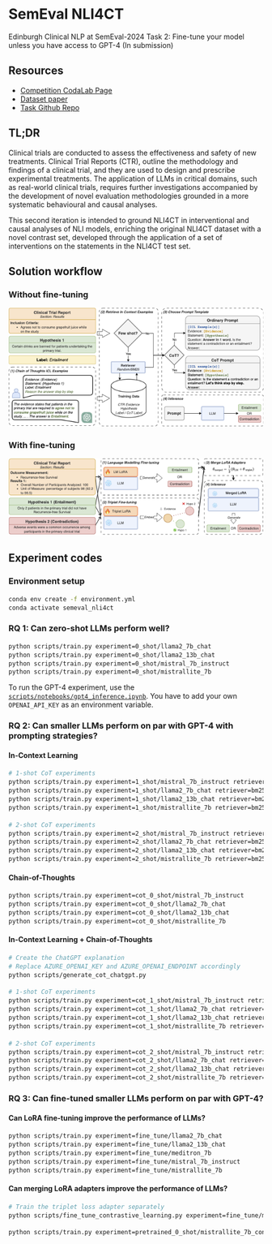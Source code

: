# SemEval NLI4CT

Edinburgh Clinical NLP at SemEval-2024 Task 2: Fine-tune your model unless you have access to GPT-4 (In submission)

## Resources

- [Competition CodaLab Page](https://codalab.lisn.upsaclay.fr/competitions/16190?secret_key=4863f655-9dd6-43f0-b710-f17cb67af607)
- [Dataset paper](https://arxiv.org/abs/2305.03598)
- [Task Github Repo](https://github.com/ai-systems/Task-2-SemEval-2024/tree/main)

## TL;DR

Clinical trials are conducted to assess the effectiveness and safety of new treatments.
Clinical Trial Reports (CTR), outline the methodology and findings of a clinical trial, and they are used to design and prescribe experimental treatments.
The application of LLMs in critical domains, such as real-world clinical trials, requires further investigations accompanied by the development of novel evaluation methodologies grounded in a more systematic behavioural and causal analyses.

This second iteration is intended to ground NLI4CT in interventional and causal analyses of NLI models, enriching the original NLI4CT dataset with a novel contrast set, developed through the application of a set of interventions on the statements in the NLI4CT test set.

## Solution workflow

### Without fine-tuning

![No fine-tuning solution](docs/no-fine-tuning-small.png)

### With fine-tuning
![Fine-tuning solution](docs/fine-tuning-small.png)

## Experiment codes

### Environment setup

```bash
conda env create -f environment.yml
conda activate semeval_nli4ct
```

### RQ 1: Can zero-shot LLMs perform well?

```bash
python scripts/train.py experiment=0_shot/llama2_7b_chat
python scripts/train.py experiment=0_shot/llama2_13b_chat
python scripts/train.py experiment=0_shot/mistral_7b_instruct
python scripts/train.py experiment=0_shot/mistrallite_7b
```

To run the GPT-4 experiment, use the [`scripts/notebooks/gpt4_inference.ipynb`](scripts/notebooks/gpt4_inference.ipynb). You have to add your own `OPENAI_API_KEY` as an environment variable.

### RQ 2: Can smaller LLMs perform on par with GPT-4 with prompting strategies?

#### In-Context Learning

```bash
# 1-shot CoT experiments
python scripts/train.py experiment=1_shot/mistral_7b_instruct retriever=bm25
python scripts/train.py experiment=1_shot/llama2_7b_chat retriever=bm25
python scripts/train.py experiment=1_shot/llama2_13b_chat retriever=bm25
python scripts/train.py experiment=1_shot/mistrallite_7b retriever=bm25

# 2-shot CoT experiments
python scripts/train.py experiment=2_shot/mistral_7b_instruct retriever=bm25
python scripts/train.py experiment=2_shot/llama2_7b_chat retriever=bm25
python scripts/train.py experiment=2_shot/llama2_13b_chat retriever=bm25
python scripts/train.py experiment=2_shot/mistrallite_7b retriever=bm25
```

#### Chain-of-Thoughts

```bash
python scripts/train.py experiment=cot_0_shot/mistral_7b_instruct
python scripts/train.py experiment=cot_0_shot/llama2_7b_chat
python scripts/train.py experiment=cot_0_shot/llama2_13b_chat
python scripts/train.py experiment=cot_0_shot/mistrallite_7b
```

#### In-Context Learning + Chain-of-Thoughts

```bash
# Create the ChatGPT explanation
# Replace AZURE_OPENAI_KEY and AZURE_OPENAI_ENDPOINT accordingly
python scripts/generate_cot_chatgpt.py

# 1-shot CoT experiments
python scripts/train.py experiment=cot_1_shot/mistral_7b_instruct retriever=bm25
python scripts/train.py experiment=cot_1_shot/llama2_7b_chat retriever=bm25
python scripts/train.py experiment=cot_1_shot/llama2_13b_chat retriever=bm25
python scripts/train.py experiment=cot_1_shot/mistrallite_7b retriever=bm25

# 2-shot CoT experiments
python scripts/train.py experiment=cot_2_shot/mistral_7b_instruct retriever=bm25
python scripts/train.py experiment=cot_2_shot/llama2_7b_chat retriever=bm25
python scripts/train.py experiment=cot_2_shot/llama2_13b_chat retriever=bm25
python scripts/train.py experiment=cot_2_shot/mistrallite_7b retriever=bm25
```


### RQ 3: Can fine-tuned smaller LLMs perform on par with GPT-4?

#### Can LoRA fine-tuning improve the performance of LLMs?
```bash
python scripts/train.py experiment=fine_tune/llama2_7b_chat
python scripts/train.py experiment=fine_tune/llama2_13b_chat
python scripts/train.py experiment=fine_tune/meditron_7b
python scripts/train.py experiment=fine_tune/mistral_7b_instruct
python scripts/train.py experiment=fine_tune/mistrallite_7b
```

#### Can merging LoRA adapters improve the performance of LLMs?

```bash
# Train the triplet loss adapter separately
python scripts/fine_tune_contrastive_learning.py experiment=fine_tune/mistrallite_7b

python scripts/train.py experiment=pretrained_0_shot/mistrallite_7b_contrastive_common_avg
```